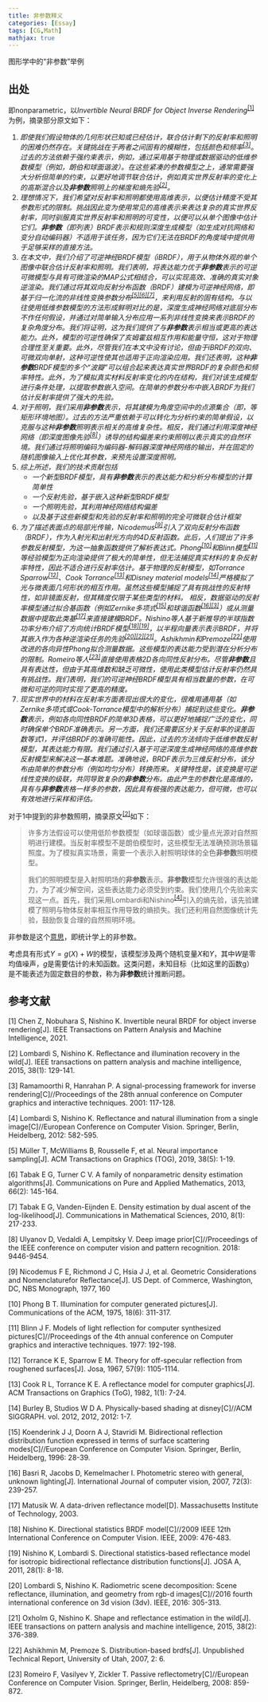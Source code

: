 ```yaml
---
title: 非参数释义
categories: [Essay]
tags: [CG,Math]
mathjax: true
---
```


图形学中的“非参数”举例

<!-- more -->

## 出处


即nonparametric，以*Invertible Neural BRDF for Object Inverse Rendering*<sup><a class=n href="#ref1">[1]</a></sup>为例，摘录部分原文如下：

1. *即使我们假设物体的几何形状已知或已经估计，联合估计剩下的反射率和照明的困难仍然存在。关键挑战在于两者之间固有的模糊性，包括颜色和频率<sup><a class=n href="#ref3">[3]</a></sup>。过去的方法依赖于强约束表示，例如，通过采用基于物理或数据驱动的低维参数模型（例如，朗伯和球面谐波）。在这些紧凑的参数模型之上，通常需要强大分析但简单的约束，以更好地调节联合估计，例如真实世界反射率的变化上的高斯混合以及**非参数**照明上的梯度和熵先验<sup><a class=n href="#ref2">[2]</a></sup>。*
2. *理想情况下，我们希望对反射率和照明都使用高维表示，以便估计精度不受其参数形式的限制。挑战因此变为使用常见的高维表示来表达复杂的真实世界反射率，同时驯服真实世界反射率和照明的可变性，以便可以从单个图像中估计它们。**非参数**（即列表）BRDF表示和规则深度生成模型（如生成对抗网络和变分自动编码器）不适用于该任务，因为它们无法在BRDF的角度域中提供用于足够采样的直接方法。*
3. *在本文中，我们介绍了可逆神经BRDF模型（iBRDF），用于从物体外观的单个图像中联合估计反射率和照明。我们表明，将表达能力优于**非参数**表示的可逆可微模型与具有可微渲染的MAP公式相结合，可以实现高效、准确的真实对象逆渲染。我们通过将其双向反射分布函数（BRDF）建模为可逆神经网络，即基于归一化流的非线性变换参数分布<sup><a class=n href="#ref5">[5]</a></sup><sup><a class=n href="#ref6">[6]</a></sup><sup><a class=n href="#ref7">[7]</a></sup>，来利用反射的固有结构。与以往使用低维参数模型的方法形成鲜明对比的是，深度生成神经网络对底层分布不作任何假设，并通过对简单输入分布应用一系列非线性变换来表示BRDF的复杂角度分布。我们将证明，这为我们提供了与**非参数**表示相当或更高的表达能力。此外，模型的可逆性确保了亥姆霍兹相互作用和能量守恒，这对于物理合理性至关重要。此外，尽管我们在本文中没有讨论，但由于iBRDF的双向、可微双向单射，这种可逆性使其也适用于正向渲染应用。我们还表明，这种**非参数**BRDF模型的多个“波瓣”可以组合起来表达真实世界BRDF的复杂颜色和频率特性。此外，为了模拟真实材料反射率变化的内在结构，我们对该生成模型进行条件处理，以提取参数嵌入空间。在简单的参数分布中嵌入BRDF为我们估计反射率提供了强大的先验。*
4. *对于照明，我们采用**非参数**表示，将其建模为角度空间中的点源集合（即，等矩形环境地图）。过去的方法严重依赖于可以转化为分析约束的简单假设，以克服与这种**非参数**照明表示相关的高维复杂性。相反，我们通过利用深度神经网络（即深度图像先验<sup><a class=n href="#ref8">[8]</a></sup>）诱导的结构偏差来约束照明以表示真实的自然环境。我们通过将照明编码为编码器-解码器深度神经网络的输出，并在固定的随机图像输入上优化其参数，来预先设置深度照明。*
5. *综上所述，我们的技术贡献包括*
   - *一个新型BRDF模型，具有**非参数**表示的表达能力和分析分布模型的计算简单性*
   - *一个反射先验，基于嵌入这种新型BRDF模型*
   - *一个照明先验，其利用神经网络结构偏差*
   - *以及基于这些新模型和先验的反射率和照明的完全可微联合估计框架*
6. *为了描述表面点的局部光传输，Nicodemus<sup><a class=n href="#ref9">[9]</a></sup>引入了双向反射分布函数（BRDF），作为入射光和出射光方向的4D反射函数。此后，人们提出了许多参数反射模型，为这一抽象函数提供了解析表达式。Phong<sup><a class=n href="#ref10">[10]</a></sup>和Blinn模型<sup><a class=n href="#ref11">[11]</a></sup>等经验模型为正向渲染提供了极大的简单性，但无法捕捉真实材料的复杂反射率特性，因此不适合进行反射率估计。基于物理的反射模型，如Torrance Sparrow<sup><a class=n href="#ref12">[12]</a></sup>、Cook Torrance<sup><a class=n href="#ref13">[13]</a></sup>和Disney material models<sup><a class=n href="#ref14">[14]</a></sup>严格模拟了光与微表面几何形状的相互作用。虽然这些模型捕捉了具有挑战性的反射特性，如非镜面反射，但其精度仅限于某些类型的材料。*
   *相反，数据驱动的反射率模型通过拟合基函数（例如Zernike多项式<sup><a class=n href="#ref15">[15]</a></sup>和球谐函数<sup><a class=n href="#ref16">[16]</a></sup><sup><a class=n href="#ref3">[3]</a></sup>）或从测量数据中提取此类基<sup><a class=n href="#ref17">[17]</a></sup>来直接建模BRDF。Nishino等人基于新推导的半球指数功率分布介绍了方向统计BRDF模型<sup><a class=n href="#ref18">[18]</a></sup><sup><a class=n href="#ref19">[19]</a></sup>，以半程向量表示表示BRDF，并将其嵌入作为各种逆渲染任务的先验<sup><a class=n href="#ref20">[20]</a></sup><sup><a class=n href="#ref2">[2]</a></sup><sup><a class=n href="#ref21">[21]</a></sup>。Ashikhmin和Premoze<sup><a class=n href="#ref22">[22]</a></sup>使用改进的各向异性Phong拟合测量数据。这些模型的表达能力受到潜在分析分布的限制。Romeiro等人<sup><a class=n href="#ref23">[23]</a></sup>直接使用表格2D各向同性反射分布。尽管**非参数**且具有表达性，但由于其高维数和缺乏可微性，使用此类模型估计反射率仍然具有挑战性。我们表明，我们的可逆神经BRDF模型具有相当数量的参数，在可微和可逆的同时实现了更高的精度。*
7. *现实世界中的材料在反射率方面表现出很大的变化，很难用通用基（如Zernike多项式或Cook-Torrance模型中的解析分布）捕捉到这些变化。**非参数**表示，例如各向同性BRDF的简单3D表格，可以更好地捕捉广泛的变化，同时确保单个BRDF准确表示。另一方面，我们还需要区分关于反射率的误差函数等式1，并评估BRDF的准确可能性。因此，过去的方法倾向于低维参数反射模型，其表达能力有限。我们通过引入基于可逆深度生成神经网络的高维参数反射模型来解决这一基本难题。准确地说，BRDF表示为三维反射分布，该分布由简单的参数分布（例如均匀分布）转换而来。关键特性是，该变换是可逆线性变换的级联，共同导致复杂的**非参数**分布。由此产生的参数化是高维的，具有与**非参数**表格一样多的参数，因此具有极强的表达能力，但可微，也可以有效地进行采样和评估。*

对于1中提到的非参数照明，摘录原文<sup><a class=n href="#ref2">[2]</a></sup>如下：

> 许多方法假设可以使用低阶参数模型（如球谐函数）或少量点光源对自然照明进行建模。当反射率模型不是朗伯模型时，这些模型无法准确预测场景辐照度。为了模拟真实场景，需要一个表示入射照明球体的全色**非参数**照明模型。
>
> 我们的照明模型是入射照明场的**非参数**表示。**非参数**模型允许很强的表达能力，为了减少解空间，这些表达能力必须受到约束。我们使用几个先验来实现这一点。首先，我们采用Lombardi和Nishino<sup><a class=n href="#ref4">[4]</a></sup>引入的熵先验，该先验建模了照明与物体反射率相互作用导致的熵损失。我们还利用自然图像统计先验，鼓励恢复合理的自然照明环境。

非参数是这个[意思](https://zhuanlan.zhihu.com/p/350307389)，即统计学上的非参数。

考虑具有形式$Y=g(X)+W$的模型，该模型涉及两个随机变量$X$和$Y$，其中$W$是零均值噪声，$g$是需要估计的未知函数。这类问题，未知目标（比如这里的函数g）是不能表述为固定数目的参数，称为**非参数**统计推断问题。



## 参考文献

<a name="ref1">[1] Chen Z, Nobuhara S, Nishino K. Invertible neural BRDF for object inverse rendering[J]. IEEE Transactions on Pattern Analysis and Machine Intelligence, 2021.</a>

<a name="ref2">[2] Lombardi S, Nishino K. Reflectance and illumination recovery in the wild[J]. IEEE transactions on pattern analysis and machine intelligence, 2015, 38(1): 129-141.</a>

<a name="ref3">[3] Ramamoorthi R, Hanrahan P. A signal-processing framework for inverse rendering[C]//Proceedings of the 28th annual conference on Computer graphics and interactive techniques. 2001: 117-128.</a>

<a name="ref4">[4] Lombardi S, Nishino K. Reflectance and natural illumination from a single image[C]//European Conference on Computer Vision. Springer, Berlin, Heidelberg, 2012: 582-595.</a>

<a name="ref5">[5] Müller T, McWilliams B, Rousselle F, et al. Neural importance sampling[J]. ACM Transactions on Graphics (TOG), 2019, 38(5): 1-19.</a>

<a name="ref6">[6] Tabak E G, Turner C V. A family of nonparametric density estimation algorithms[J]. Communications on Pure and Applied Mathematics, 2013, 66(2): 145-164.</a>

<a name="ref7">[7] Tabak E G, Vanden-Eijnden E. Density estimation by dual ascent of the log-likelihood[J]. Communications in Mathematical Sciences, 2010, 8(1): 217-233.</a>

<a name="ref8">[8] Ulyanov D, Vedaldi A, Lempitsky V. Deep image prior[C]//Proceedings of the IEEE conference on computer vision and pattern recognition. 2018: 9446-9454.</a>

<a name="ref9">[9] Nicodemus F E, Richmond J C, Hsia J J, et al. Geometric Considerations and Nomenclaturefor Reflectance[J]. US Dept. of Commerce, Washington, DC, NBS Monograph, 1977, 160</a>

<a name="ref10">[10] Phong B T. Illumination for computer generated pictures[J]. Communications of the ACM, 1975, 18(6): 311-317.</a>

<a name="ref11">[11] Blinn J F. Models of light reflection for computer synthesized pictures[C]//Proceedings of the 4th annual conference on Computer graphics and interactive techniques. 1977: 192-198.</a>

<a name="ref12">[12] Torrance K E, Sparrow E M. Theory for off-specular reflection from roughened surfaces[J]. Josa, 1967, 57(9): 1105-1114.</a>

<a name="ref13">[13] Cook R L, Torrance K E. A reflectance model for computer graphics[J]. ACM Transactions on Graphics (ToG), 1982, 1(1): 7-24.</a>

<a name="ref14">[14] Burley B, Studios W D A. Physically-based shading at disney[C]//ACM SIGGRAPH. vol. 2012, 2012, 2012: 1-7.</a>

<a name="ref15">[15] Koenderink J J, Doorn A J, Stavridi M. Bidirectional reflection distribution function expressed in terms of surface scattering modes[C]//European Conference on Computer Vision. Springer, Berlin, Heidelberg, 1996: 28-39. </a>

<a name="ref16">[16] Basri R, Jacobs D, Kemelmacher I. Photometric stereo with general, unknown lighting[J]. International Journal of computer vision, 2007, 72(3): 239-257.</a>

<a name="ref17">[17] Matusik W. A data-driven reflectance model[D]. Massachusetts Institute of Technology, 2003. </a>

<a name="ref18">[18] Nishino K. Directional statistics BRDF model[C]//2009 IEEE 12th International Conference on Computer Vision. IEEE, 2009: 476-483.</a>

<a name="ref19">[19] Nishino K, Lombardi S. Directional statistics-based reflectance model for isotropic bidirectional reflectance distribution functions[J]. JOSA A, 2011, 28(1): 8-18.</a>

<a name="ref20">[20] Lombardi S, Nishino K. Radiometric scene decomposition: Scene reflectance, illumination, and geometry from rgb-d images[C]//2016 fourth international conference on 3d vision (3dv). IEEE, 2016: 305-313.</a>

<a name="ref21">[21] Oxholm G, Nishino K. Shape and reflectance estimation in the wild[J]. IEEE transactions on pattern analysis and machine intelligence, 2015, 38(2): 376-389.</a>

<a name="ref22">[22] Ashikhmin M, Premoze S. Distribution-based brdfs[J]. Unpublished Technical Report, University of Utah, 2007, 2: 6.</a>

<a name="ref23">[23] Romeiro F, Vasilyev Y, Zickler T. Passive reflectometry[C]//European Conference on Computer Vision. Springer, Berlin, Heidelberg, 2008: 859-872.</a>

